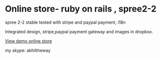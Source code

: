 Online store- ruby on rails , spree2-2
============

spree 2-2 stable tested with stripe and paypal payment, i18n

Integrated design, stripe,paypal payment gateway and images in dropbox.

<a href="http://onlinestore365.herokuapp.com/">View demo online store</a>

my skype: akhiltheway
